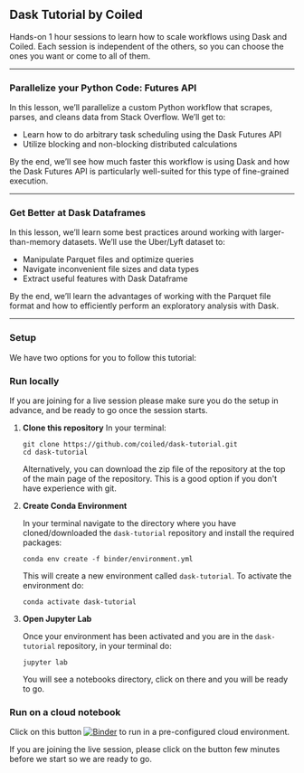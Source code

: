 ## Dask Tutorial by Coiled

Hands-on 1 hour sessions to learn how to scale workflows using Dask and Coiled. Each session is independent of the others, so you can choose the ones you want or come to all of them. 

--------------------------------------------------------------------------------------------------------------------------------------------------------

### Parallelize your Python Code: Futures API

In this lesson, we’ll parallelize a custom Python workflow that scrapes, parses, and cleans data from Stack Overflow. We’ll get to:
‍
- Learn how to do arbitrary task scheduling using the Dask Futures API
- Utilize blocking and non-blocking distributed calculations

By the end, we’ll see how much faster this workflow is using Dask and how the Dask Futures API is particularly well-suited for this type of fine-grained execution.

--------------------------------------------------------------------------------------------------------------------------------------------------------

### Get Better at Dask Dataframes

In this lesson, we’ll learn some best practices around working with larger-than-memory datasets. We’ll use the Uber/Lyft dataset to:
‍
- Manipulate Parquet files and optimize queries
- Navigate inconvenient file sizes and data types
- Extract useful features with Dask Dataframe

By the end, we’ll learn the advantages of working with the Parquet file format and how to efficiently perform an exploratory analysis with Dask.

--------------------------------------------------------------------------------------------------------------------------------------------------------

### Setup 

We have two options for you to follow this tutorial:

### Run locally

If you are joining for a live session please make sure you do the setup in advance, and be ready to go once the session starts.

1. **Clone this repository**
    In your terminal:

    ```
    git clone https://github.com/coiled/dask-tutorial.git
    cd dask-tutorial
    ```
    Alternatively, you can download the zip file of the repository at the top of the main page of the repository. This is a good option if you don't have experience with git.

2. **Create Conda Environment**

    In your terminal navigate to the directory where you have cloned/downloaded the `dask-tutorial` repository and install the required packages:

    ```
    conda env create -f binder/environment.yml
    ```

    This will create a new environment called `dask-tutorial`. To activate the environment do:

    ```
    conda activate dask-tutorial
    ```

4. **Open Jupyter Lab**

    Once your environment has been activated and you are in the `dask-tutorial` repository, in your terminal do:

    ```
    jupyter lab
    ```

    You will see a notebooks directory, click on there and you will be ready to go.


### Run on a cloud notebook

Click on this button [![Binder](https://mybinder.org/badge_logo.svg)](https://mybinder.org/v2/gh/coiled/dask-tutorial/HEAD) to run in a pre-configured cloud environment.

If you are joining the live session, please click on the button few minutes before we start so we are ready to go.

